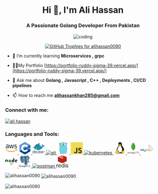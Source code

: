 <h1 align="center">Hi 👋, I'm Ali Hassan</h1>
<h3 align="center">A Passionate Golang Developer From Pakistan</h3>
<div align="center" style="margin-top: 10px;">
  <img align="center" alt="coding" src="https://www.ampron.eu/wp-content/uploads/2019/01/code-developer.gif">
</div>

<div align="center" style="margin-top: 10px;">
  <p>
    <a href="https://github.com/ryo-ma/github-profile-trophy">
      <img src="https://github-profile-trophy.vercel.app/?username=alihassan0090" alt="GitHub Trophies for alihassan0090" />
    </a>
  </p>
</div>



- 🌱 I’m currently learning **Microservices , grpc**

- 👨‍💻My Portfolio [https://portfolio-ruddy-sigma-39.vercel.app/](https://portfolio-ruddy-sigma-39.vercel.app/)


- 💬 Ask me about **Golang , Javascript , C++ , Deployments , CI/CD pipelines**

- 📫 How to reach me **alihassankhan285@gmail.com**

<h3 align="left">Connect with me:</h3>
<p align="left">
<a href="https://linkedin.com/in/ali hassan" target="blank"><img align="center" src="https://raw.githubusercontent.com/rahuldkjain/github-profile-readme-generator/master/src/images/icons/Social/linked-in-alt.svg" alt="ali hassan" height="30" width="40" /></a>
</p>

<h3 align="left">Languages and Tools:</h3>
<p align="left"> <a href="https://aws.amazon.com" target="_blank" rel="noreferrer"> <img src="https://raw.githubusercontent.com/devicons/devicon/master/icons/amazonwebservices/amazonwebservices-original-wordmark.svg" alt="aws" width="40" height="40"/> </a> <a href="https://www.w3schools.com/cpp/" target="_blank" rel="noreferrer"> <img src="https://raw.githubusercontent.com/devicons/devicon/master/icons/cplusplus/cplusplus-original.svg" alt="cplusplus" width="40" height="40"/> </a> <a href="https://www.docker.com/" target="_blank" rel="noreferrer"> <img src="https://raw.githubusercontent.com/devicons/devicon/master/icons/docker/docker-original-wordmark.svg" alt="docker" width="40" height="40"/> </a> <a href="https://git-scm.com/" target="_blank" rel="noreferrer"> <img src="https://www.vectorlogo.zone/logos/git-scm/git-scm-icon.svg" alt="git" width="40" height="40"/> </a> <a href="https://golang.org" target="_blank" rel="noreferrer"> <img src="https://raw.githubusercontent.com/devicons/devicon/master/icons/go/go-original.svg" alt="go" width="40" height="40"/> </a> <a href="https://developer.mozilla.org/en-US/docs/Web/JavaScript" target="_blank" rel="noreferrer"> <img src="https://raw.githubusercontent.com/devicons/devicon/master/icons/javascript/javascript-original.svg" alt="javascript" width="40" height="40"/> </a> <a href="https://kubernetes.io" target="_blank" rel="noreferrer"> <img src="https://www.vectorlogo.zone/logos/kubernetes/kubernetes-icon.svg" alt="kubernetes" width="40" height="40"/> </a> <a href="https://www.linux.org/" target="_blank" rel="noreferrer"> <img src="https://raw.githubusercontent.com/devicons/devicon/master/icons/linux/linux-original.svg" alt="linux" width="40" height="40"/> </a> <a href="https://www.mongodb.com/" target="_blank" rel="noreferrer"> <img src="https://raw.githubusercontent.com/devicons/devicon/master/icons/mongodb/mongodb-original-wordmark.svg" alt="mongodb" width="40" height="40"/> </a> <a href="https://www.mysql.com/" target="_blank" rel="noreferrer"> <img src="https://raw.githubusercontent.com/devicons/devicon/master/icons/mysql/mysql-original-wordmark.svg" alt="mysql" width="40" height="40"/> </a> <a href="https://nodejs.org" target="_blank" rel="noreferrer"> <img src="https://raw.githubusercontent.com/devicons/devicon/master/icons/nodejs/nodejs-original-wordmark.svg" alt="nodejs" width="40" height="40"/> </a> <a href="https://www.postgresql.org" target="_blank" rel="noreferrer"> <img src="https://raw.githubusercontent.com/devicons/devicon/master/icons/postgresql/postgresql-original-wordmark.svg" alt="postgresql" width="40" height="40"/> </a> <a href="https://postman.com" target="_blank" rel="noreferrer"> <img src="https://www.vectorlogo.zone/logos/getpostman/getpostman-icon.svg" alt="postman" width="40" height="40"/> </a> <a href="https://redis.io" target="_blank" rel="noreferrer"> <img src="https://raw.githubusercontent.com/devicons/devicon/master/icons/redis/redis-original-wordmark.svg" alt="redis" width="40" height="40"/> </a> </p>

<p><img align="left" src="https://github-readme-stats.vercel.app/api/top-langs?username=alihassan0090&show_icons=true&locale=en&layout=compact" alt="alihassan0090" /></p>

<p>&nbsp;<img align="center" src="https://github-readme-stats.vercel.app/api?username=alihassan0090&show_icons=true&locale=en" alt="alihassan0090" /></p>

<p><img align="center" src="https://github-readme-streak-stats.herokuapp.com/?user=alihassan0090&" alt="alihassan0090" /></p>






